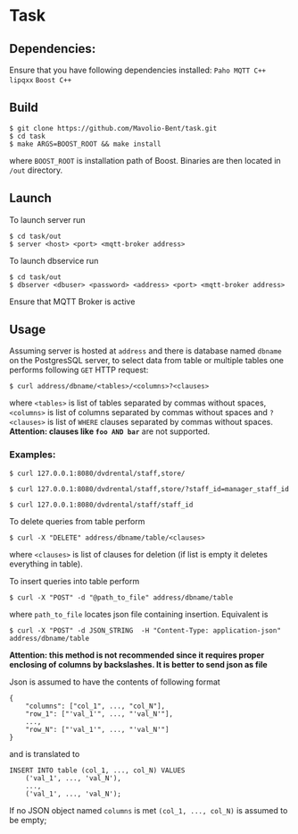 # Task

## Dependencies:

Ensure that you have following dependencies installed:
`Paho MQTT C++`
`lipqxx`
`Boost C++`

## Build

```
$ git clone https://github.com/Mavolio-Bent/task.git
$ cd task
$ make ARGS=BOOST_ROOT && make install
```
where `BOOST_ROOT` is installation path of Boost. Binaries are then located in `/out` directory.

## Launch
To launch server run
```
$ cd task/out
$ server <host> <port> <mqtt-broker address>
```
To launch dbservice run
```
$ cd task/out
$ dbserver <dbuser> <password> <address> <port> <mqtt-broker address>
```
Ensure that MQTT Broker is active

## Usage
Assuming server is hosted at `address` and there is database named `dbname` on the PostgresSQL server, to select data from table or multiple tables one performs following `GET` HTTP request:
```
$ curl address/dbname/<tables>/<columns>?<clauses>
```
where `<tables>` is list of tables separated by commas without spaces, `<columns>` is list of columns separated by commas without spaces and `?<clauses>` is list of `WHERE` clauses separated by commas without spaces. **Attention: clauses like `foo AND bar`** are not supported.

### Examples:
```
$ curl 127.0.0.1:8080/dvdrental/staff,store/
```
```
$ curl 127.0.0.1:8080/dvdrental/staff,store/?staff_id=manager_staff_id
```
```
$ curl 127.0.0.1:8080/dvdrental/staff/staff_id
```

To delete queries from table perform 
```
$ curl -X "DELETE" address/dbname/table/<clauses>
```
where `<clauses>` is list of clauses for deletion (if list is empty it deletes everything in table).

To insert queries into table perform 
``` 
$ curl -X "POST" -d "@path_to_file" address/dbname/table
```
where `path_to_file` locates json file containing insertion.
Equivalent is
```
$ curl -X "POST" -d JSON_STRING  -H "Content-Type: application-json" address/dbname/table
```
**Attention: this method is not recommended since it requires proper enclosing of columns by backslashes. It is better to send json as file**

Json is assumed to have the contents of following format
```
{
    "columns": ["col_1", ..., "col_N"],
    "row_1": ["'val_1'", ..., "'val_N'"],
    ...,
    "row_N": ["'val_1'", ..., "'val_N'"]
}
```
and is translated to
```
INSERT INTO table (col_1, ..., col_N) VALUES
    ('val_1', ..., 'val_N'),
    ...,
    ('val_1', ..., 'val_N');
```
If no JSON object named `columns` is met `(col_1, ..., col_N)` is assumed to be empty;    



